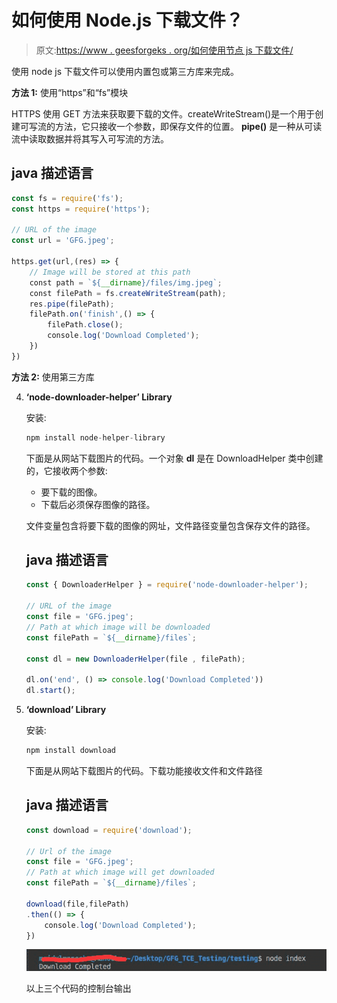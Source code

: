 # 如何使用 Node.js 下载文件？

> 原文:[https://www . geesforgeks . org/如何使用节点 js 下载文件/](https://www.geeksforgeeks.org/how-to-download-a-file-using-node-js/)

使用 node js 下载文件可以使用内置包或第三方库来完成。

**方法 1:** 使用“https”和“fs”模块

HTTPS 使用 GET 方法来获取要下载的文件。createWriteStream()是一个用于创建可写流的方法，它只接收一个参数，即保存文件的位置。 **pipe()** 是一种从可读流中读取数据并将其写入可写流的方法。

## java 描述语言

```js
const fs = require('fs');
const https = require('https');

// URL of the image
const url = 'GFG.jpeg';

https.get(url,(res) => {
    // Image will be stored at this path
    const path = `${__dirname}/files/img.jpeg`; 
    const filePath = fs.createWriteStream(path);
    res.pipe(filePath);
    filePath.on('finish',() => {
        filePath.close();
        console.log('Download Completed'); 
    })
})
```

**方法 2:** 使用第三方库

4.  **‘node-downloader-helper’ Library**

    安装:

    ```js
    npm install node-helper-library
    ```

    下面是从网站下载图片的代码。一个对象 **dl** 是在 DownloadHelper 类中创建的，它接收两个参数:

    *   要下载的图像。
    *   下载后必须保存图像的路径。

    文件变量包含将要下载的图像的网址，文件路径变量包含保存文件的路径。

    ## java 描述语言

    ```js
    const { DownloaderHelper } = require('node-downloader-helper');

    // URL of the image
    const file = 'GFG.jpeg';
    // Path at which image will be downloaded
    const filePath = `${__dirname}/files`; 

    const dl = new DownloaderHelper(file , filePath);

    dl.on('end', () => console.log('Download Completed'))
    dl.start();
    ```

5.  **‘download’ Library**

    安装:

    ```js
    npm install download
    ```

    下面是从网站下载图片的代码。下载功能接收文件和文件路径

    ## java 描述语言

    ```js
    const download = require('download');

    // Url of the image
    const file = 'GFG.jpeg';
    // Path at which image will get downloaded
    const filePath = `${__dirname}/files`;

    download(file,filePath)
    .then(() => {
        console.log('Download Completed');
    })
    ```

    ![](img/4f96a76e393f45085cc2262807e49159.png)

    以上三个代码的控制台输出